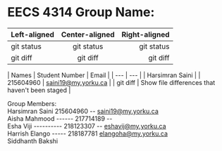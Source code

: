 # EECS 4314 Group Name: 

| Left-aligned | Center-aligned | Right-aligned |
| :---         |     :---:      |          ---: |
| git status   | git status     | git status    |
| git diff     | git diff       | git diff      |

| Names | Student Number | Email |
| --- | --- |
| Harsimran Saini | | 215604960 | saini19@my.yorku.ca |
| git diff | Show file differences that haven't been staged |


Group Members: <br />
Harsimran Saini 215604960 -- saini19@my.yorku.ca <br />
Aisha Mahmood ------ 217714189 -- <br />
Esha Viji ---------- 218123307 -- eshavij@my.yorku.ca <br />
Harrish Elango ----- 218187781    elangoha@my.yorku.ca <br />
Siddhanth Bakshi   <br />
